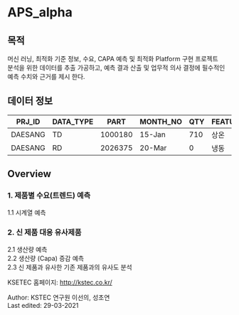 # APS_alpha
 


## 목적
머신 러닝, 최적화 기준 정보, 수요, CAPA 예측 및 최적화 Platform 구현 프로젝트    
분석을 위한 데이터를 추출 가공하고, 예측 결과 산출 및 업무적 의사 결정에 필수적인 예측 수치와 근거를 제시 한다.   

## 데이터 정보

| PRJ_ID   |  DATA_TYPE | PART | MONTH_NO | QTY  |  FEATURE_1 |  FEATURE_2  | 	FEATURE_3  |	FEATURE_4 | 	FEATURE_5 |
| ------- | ------- | ------- | ------- | ------- | ------- | ------- | ------- | ------- | ------- | 
|  DAESANG  |  TD   | 1000180 | 15-Jan    | 710  | 상온     | 100110100 | B2B | X  | C |
|  DAESANG  |  RD   | 2026375 | 20-Mar     | 0   | 냉동     | 997680140 | B2B | X | A |


## Overview

### 1. 제품별 수요(트렌드) 예측 
1.1 시계열 예측
 
### 2. 신 제품 대응 유사제품
  2.1 생산량 예측    
  2.2 생산량 (Capa) 증감 예측   
  2.3	신 제품과 유사한 기존 제품과의 유사도 분석   



             
             
                    
                    

KSETEC 홈페이지: <http://kstec.co.kr/>   
   
      
     
   

Author: KSTEC 연구원 이선의, 성초연     
Last edited: 29-03-2021
